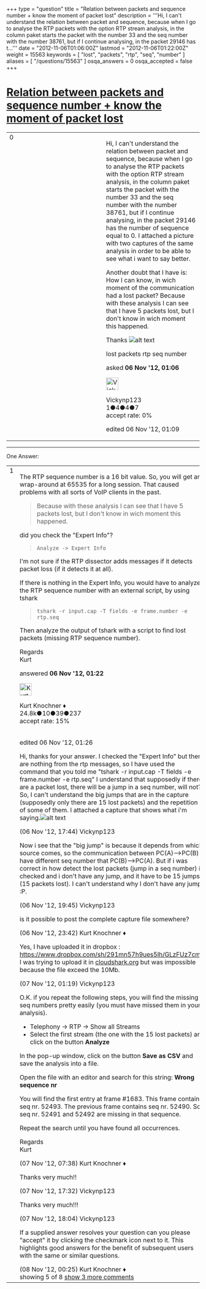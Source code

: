 +++
type = "question"
title = "Relation between packets and sequence number + know the moment of packet lost"
description = '''Hi, I can&#x27;t understand the relation between packet and sequence, because when I go to analyse the RTP packets with the option RTP stream analysis, in the column paket starts the packet with the number 33 and the seq number with the number 38761, but if I continue analysing, in the packet 29146 has t...'''
date = "2012-11-06T01:06:00Z"
lastmod = "2012-11-06T01:22:00Z"
weight = 15563
keywords = [ "lost", "packets", "rtp", "seq", "number" ]
aliases = [ "/questions/15563" ]
osqa_answers = 0
osqa_accepted = false
+++

<div class="headNormal">

# [Relation between packets and sequence number + know the moment of packet lost](/questions/15563/relation-between-packets-and-sequence-number-know-the-moment-of-packet-lost)

</div>

<div id="main-body">

<div id="askform">

<table id="question-table" style="width:100%;"><colgroup><col style="width: 50%" /><col style="width: 50%" /></colgroup><tbody><tr class="odd"><td style="width: 30px; vertical-align: top"><div class="vote-buttons"><div id="post-15563-score" class="post-score" title="current number of votes">0</div><div id="favorite-count" class="favorite-count"></div></div></td><td><div id="item-right"><div class="question-body"><p>Hi, I can't understand the relation between packet and sequence, because when I go to analyse the RTP packets with the option RTP stream analysis, in the column paket starts the packet with the number 33 and the seq number with the number 38761, but if I continue analysing, in the packet 29146 has the number of sequence equal to 0. I attached a picture with two captures of the same analysis in order to be able to see what i want to say better.</p><p>Another doubt that I have is: How I can know, in wich moment of the communication had a lost packet? Because with these analysis I can see that I have 5 packets lost, but I don't know in wich moment this happened.</p><p>Thanks <img src="https://osqa-ask.wireshark.org/upfiles/Clipboard01.jpg" alt="alt text" /></p></div><div id="question-tags" class="tags-container tags">lost packets rtp seq number</div><div id="question-controls" class="post-controls"></div><div class="post-update-info-container"><div class="post-update-info post-update-info-user"><p>asked <strong>06 Nov '12, 01:06</strong></p><img src="https://secure.gravatar.com/avatar/96dc4282b6b2916bfdc223c7082d8140?s=32&amp;d=identicon&amp;r=g" class="gravatar" width="32" height="32" alt="Vickynp123&#39;s gravatar image" /><p>Vickynp123<br />
<span class="score" title="1 reputation points">1</span><span title="4 badges"><span class="badge1">●</span><span class="badgecount">4</span></span><span title="4 badges"><span class="silver">●</span><span class="badgecount">4</span></span><span title="7 badges"><span class="bronze">●</span><span class="badgecount">7</span></span><br />
<span class="accept_rate" title="Rate of the user&#39;s accepted answers">accept rate:</span> <span title="Vickynp123 has no accepted answers">0%</span></p></img></div><div class="post-update-info post-update-info-edited"><p>edited 06 Nov '12, 01:09</p></div></div><div id="comments-container-15563" class="comments-container"></div><div id="comment-tools-15563" class="comment-tools"></div><div class="clear"></div><div id="comment-15563-form-container" class="comment-form-container"></div><div class="clear"></div></div></td></tr></tbody></table>

------------------------------------------------------------------------

<div class="tabBar">

<span id="sort-top"></span>

<div class="headQuestions">

One Answer:

</div>

</div>

<span id="15567"></span>

<div id="answer-container-15567" class="answer">

<table style="width:100%;"><colgroup><col style="width: 50%" /><col style="width: 50%" /></colgroup><tbody><tr class="odd"><td style="width: 30px; vertical-align: top"><div class="vote-buttons"><div id="post-15567-score" class="post-score" title="current number of votes">1</div></div></td><td><div class="item-right"><div class="answer-body"><p>The RTP sequence number is a 16 bit value. So, you will get an wrap-around at 65535 for a long session. That caused problems with all sorts of VoIP clients in the past.</p><blockquote><p>Because with these analysis I can see that I have 5 packets lost, but I don't know in wich moment this happened.</p></blockquote><p>did you check the "Expert Info"?</p><blockquote><p><code>Analyze -&gt; Expert Info</code><br />
</p></blockquote><p>I'm not sure if the RTP dissector adds messages if it detects packet loss (if it detects it at all).</p><p>If there is nothing in the Expert Info, you would have to analyze the RTP sequence number with an external script, by using tshark</p><blockquote><p><code>tshark -r input.cap -T fields -e frame.number -e rtp.seq</code><br />
</p></blockquote><p>Then analyze the output of tshark with a script to find lost packets (missing RTP sequence number).</p><p>Regards<br />
Kurt</p></div><div class="answer-controls post-controls"></div><div class="post-update-info-container"><div class="post-update-info post-update-info-user"><p>answered <strong>06 Nov '12, 01:22</strong></p><img src="https://secure.gravatar.com/avatar/23b7bf5b13bc2c98b2e8aa9869ca5d75?s=32&amp;d=identicon&amp;r=g" class="gravatar" width="32" height="32" alt="Kurt%20Knochner&#39;s gravatar image" /><p>Kurt Knochner ♦<br />
<span class="score" title="24767 reputation points"><span>24.8k</span></span><span title="10 badges"><span class="badge1">●</span><span class="badgecount">10</span></span><span title="39 badges"><span class="silver">●</span><span class="badgecount">39</span></span><span title="237 badges"><span class="bronze">●</span><span class="badgecount">237</span></span><br />
<span class="accept_rate" title="Rate of the user&#39;s accepted answers">accept rate:</span> <span title="Kurt Knochner has 344 accepted answers">15%</span> </br></br></p></div><div class="post-update-info post-update-info-edited"><p>edited 06 Nov '12, 01:26</p></div></div><div id="comments-container-15567" class="comments-container"><span id="15595"></span><div id="comment-15595" class="comment"><div id="post-15595-score" class="comment-score"></div><div class="comment-text"><p>Hi, thanks for your answer. I checked the "Expert Info" but there are nothing from the rtp messages, so I have used the command that you told me "tshark -r input.cap -T fields -e frame.number -e rtp.seq" I understand that supposedly if there are a packet lost, there will be a jump in a seq number, will not?<br />
So, I can't understand the big jumps that are in the capture (supposedly only there are 15 lost packets) and the repetition of some of them. I attached a capture that shows what i'm saying.<img src="https://osqa-ask.wireshark.org/upfiles/Clipboard01_1.jpg" alt="alt text" /></p></div><div id="comment-15595-info" class="comment-info"><span class="comment-age">(06 Nov '12, 17:44)</span> Vickynp123</div></div><span id="15598"></span><div id="comment-15598" class="comment"><div id="post-15598-score" class="comment-score"></div><div class="comment-text"><p>Now i see that the "big jump" is because it depends from which source comes, so the communication between PC(A)--&gt;PC(B) have different seq number that PC(B)--&gt;PC(A). But if i was correct in how detect the lost packets (jump in a seq number) i checked and i don't have any jump, and it have to be 15 jumps (15 packets lost). I can't understand why I don't have any jump :P.</p></div><div id="comment-15598-info" class="comment-info"><span class="comment-age">(06 Nov '12, 19:45)</span> Vickynp123</div></div><span id="15610"></span><div id="comment-15610" class="comment"><div id="post-15610-score" class="comment-score"></div><div class="comment-text"><p>is it possible to post the complete capture file somewhere?</p></div><div id="comment-15610-info" class="comment-info"><span class="comment-age">(06 Nov '12, 23:42)</span> Kurt Knochner ♦</div></div><span id="15615"></span><div id="comment-15615" class="comment"><div id="post-15615-score" class="comment-score"></div><div class="comment-text"><p>Yes, I have uploaded it in dropbox : <a href="https://www.dropbox.com/sh/291mn57h9ues5lh/GLzFUz7cmX">https://www.dropbox.com/sh/291mn57h9ues5lh/GLzFUz7cmX</a> I was trying to upload it in <a href="http://cloudshark.org">cloudshark.org</a> but was impossible because the file exceed the 10Mb.</p></div><div id="comment-15615-info" class="comment-info"><span class="comment-age">(07 Nov '12, 01:19)</span> Vickynp123</div></div><span id="15649"></span><div id="comment-15649" class="comment"><div id="post-15649-score" class="comment-score"></div><div class="comment-text"><p>O.K. if you repeat the following steps, you will find the missing seq numbers pretty easily (you must have missed them in your analysis).</p><ul><li>Telephony -&gt; RTP -&gt; Show all Streams</li><li>Select the first stream (the one with the 15 lost packets) and click on the button <strong>Analyze</strong></li></ul><p>In the pop-up window, click on the button <strong>Save as CSV</strong> and save the analysis into a file.</p><p>Open the file with an editor and search for this string: <strong>Wrong sequence nr</strong></p><p>You will find the first entry at frame #1683. This frame contains seq nr. 52493. The previous frame contains seq nr. 52490. So, seq nr. 52491 and 52492 are missing in that sequence.</p><p>Repeat the search until you have found all occurrences.</p><p>Regards<br />
Kurt</p></div><div id="comment-15649-info" class="comment-info"><span class="comment-age">(07 Nov '12, 07:38)</span> Kurt Knochner ♦</div></div><span id="15672"></span><div id="comment-15672" class="comment not_top_scorer"><div id="post-15672-score" class="comment-score"></div><div class="comment-text"><p>Thanks very much!!</p></div><div id="comment-15672-info" class="comment-info"><span class="comment-age">(07 Nov '12, 17:32)</span> Vickynp123</div></div><span id="15673"></span><div id="comment-15673" class="comment not_top_scorer"><div id="post-15673-score" class="comment-score"></div><div class="comment-text"><p>Thanks very much!!!</p></div><div id="comment-15673-info" class="comment-info"><span class="comment-age">(07 Nov '12, 18:04)</span> Vickynp123</div></div><span id="15684"></span><div id="comment-15684" class="comment not_top_scorer"><div id="post-15684-score" class="comment-score"></div><div class="comment-text"><p>If a supplied answer resolves your question can you please "accept" it by clicking the checkmark icon next to it. This highlights good answers for the benefit of subsequent users with the same or similar questions.</p></div><div id="comment-15684-info" class="comment-info"><span class="comment-age">(08 Nov '12, 00:25)</span> Kurt Knochner ♦</div></div></div><div id="comment-tools-15567" class="comment-tools"><span class="comments-showing"> showing 5 of 8 </span> <a href="#" class="show-all-comments-link">show 3 more comments</a></div><div class="clear"></div><div id="comment-15567-form-container" class="comment-form-container"></div><div class="clear"></div></div></td></tr></tbody></table>

</div>

<div class="paginator-container-left">

</div>

</div>

</div>

